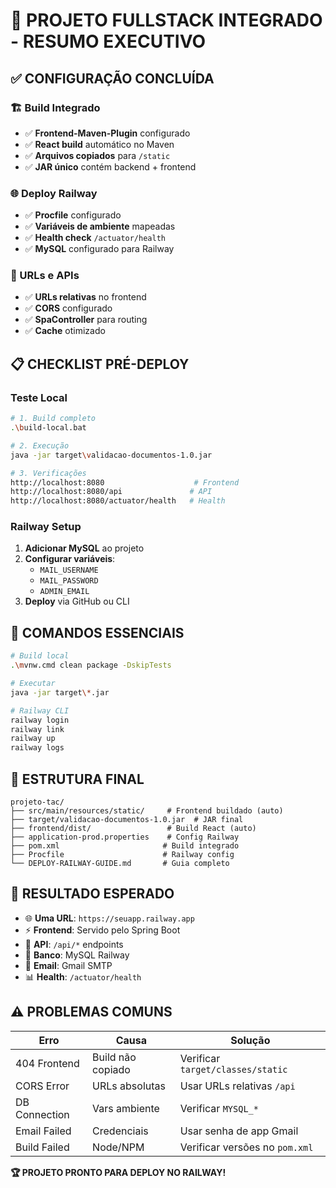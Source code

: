 # 🎯 PROJETO FULLSTACK INTEGRADO - RESUMO EXECUTIVO

## ✅ CONFIGURAÇÃO CONCLUÍDA

### 🏗️ Build Integrado
- ✅ **Frontend-Maven-Plugin** configurado
- ✅ **React build** automático no Maven
- ✅ **Arquivos copiados** para `/static`
- ✅ **JAR único** contém backend + frontend

### 🌐 Deploy Railway
- ✅ **Procfile** configurado
- ✅ **Variáveis de ambiente** mapeadas
- ✅ **Health check** `/actuator/health`
- ✅ **MySQL** configurado para Railway

### 🔧 URLs e APIs
- ✅ **URLs relativas** no frontend
- ✅ **CORS** configurado
- ✅ **SpaController** para routing
- ✅ **Cache** otimizado

## 📋 CHECKLIST PRÉ-DEPLOY

### Teste Local
```bash
# 1. Build completo
.\build-local.bat

# 2. Execução
java -jar target\validacao-documentos-1.0.jar

# 3. Verificações
http://localhost:8080                    # Frontend
http://localhost:8080/api               # API  
http://localhost:8080/actuator/health   # Health
```

### Railway Setup
1. **Adicionar MySQL** ao projeto
2. **Configurar variáveis**:
   - `MAIL_USERNAME`
   - `MAIL_PASSWORD` 
   - `ADMIN_EMAIL`
3. **Deploy** via GitHub ou CLI

## 🚀 COMANDOS ESSENCIAIS

```bash
# Build local
.\mvnw.cmd clean package -DskipTests

# Executar
java -jar target\*.jar

# Railway CLI
railway login
railway link
railway up
railway logs
```

## 📁 ESTRUTURA FINAL

```
projeto-tac/
├── src/main/resources/static/     # Frontend buildado (auto)
├── target/validacao-documentos-1.0.jar  # JAR final
├── frontend/dist/                 # Build React (auto)
├── application-prod.properties    # Config Railway
├── pom.xml                       # Build integrado
├── Procfile                      # Railway config
└── DEPLOY-RAILWAY-GUIDE.md       # Guia completo
```

## 🎯 RESULTADO ESPERADO

- 🌐 **Uma URL**: `https://seuapp.railway.app`
- ⚡ **Frontend**: Servido pelo Spring Boot
- 🔌 **API**: `/api/*` endpoints
- 💾 **Banco**: MySQL Railway
- 📧 **Email**: Gmail SMTP
- 📊 **Health**: `/actuator/health`

## ⚠️ PROBLEMAS COMUNS

| Erro | Causa | Solução |
|------|-------|---------|
| 404 Frontend | Build não copiado | Verificar `target/classes/static` |
| CORS Error | URLs absolutas | Usar URLs relativas `/api` |
| DB Connection | Vars ambiente | Verificar `MYSQL_*` |
| Email Failed | Credenciais | Usar senha de app Gmail |
| Build Failed | Node/NPM | Verificar versões no `pom.xml` |

**🏆 PROJETO PRONTO PARA DEPLOY NO RAILWAY!**
